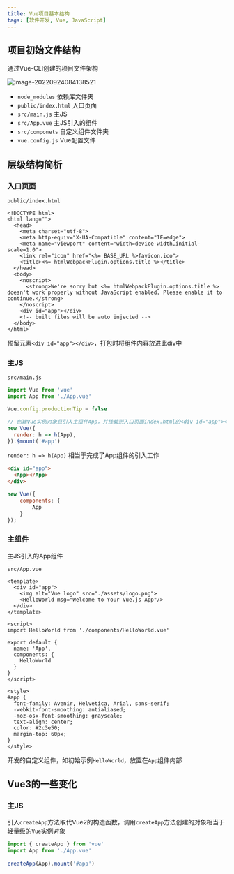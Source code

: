 ```yaml
---
title: Vue项目基本结构
tags: [软件开发, Vue, JavaScript]
---
```


## 项目初始文件结构

通过Vue-CLI创建的项目文件架构

![image-20220924084138521](https://oliver-blog.oss-cn-shenzhen.aliyuncs.com/20220924084204.png)

* `node_modules` 依赖库文件夹
* `public/index.html` 入口页面
* `src/main.js` 主JS
* `src/App.vue`  主JS引入的组件
* `src/componets` 自定义组件文件夹
* `vue.config.js` Vue配置文件



## 层级结构简析

### 入口页面

`public/index.html`

```
<!DOCTYPE html>
<html lang="">
  <head>
    <meta charset="utf-8">
    <meta http-equiv="X-UA-Compatible" content="IE=edge">
    <meta name="viewport" content="width=device-width,initial-scale=1.0">
    <link rel="icon" href="<%= BASE_URL %>favicon.ico">
    <title><%= htmlWebpackPlugin.options.title %></title>
  </head>
  <body>
    <noscript>
      <strong>We're sorry but <%= htmlWebpackPlugin.options.title %> doesn't work properly without JavaScript enabled. Please enable it to continue.</strong>
    </noscript>
    <div id="app"></div>
    <!-- built files will be auto injected -->
  </body>
</html>
```

预留元素`<div id="app"></div>`，打包时将组件内容放进此div中

### 主JS

`src/main.js`

```js
import Vue from 'vue'
import App from './App.vue'

Vue.config.productionTip = false

// 创建Vue实例对象且引入主组件App，并挂载到入口页面index.html的<div id="app"></div>元素中
new Vue({
  render: h => h(App),
}).$mount('#app')
```

`render: h => h(App)` 相当于完成了App组件的引入工作

```html
<div id="app">
  <App></App>
</div>
```

```js
new Vue({
    components: {
        App
    }
});
```

### 主组件

主JS引入的App组件

`src/App.vue`

```
<template>
  <div id="app">
    <img alt="Vue logo" src="./assets/logo.png">
    <HelloWorld msg="Welcome to Your Vue.js App"/>
  </div>
</template>

<script>
import HelloWorld from './components/HelloWorld.vue'

export default {
  name: 'App',
  components: {
    HelloWorld
  }
}
</script>

<style>
#app {
  font-family: Avenir, Helvetica, Arial, sans-serif;
  -webkit-font-smoothing: antialiased;
  -moz-osx-font-smoothing: grayscale;
  text-align: center;
  color: #2c3e50;
  margin-top: 60px;
}
</style>
```

开发的自定义组件，如初始示例`HelloWorld`，放置在`App`组件内部

## Vue3的一些变化

### 主JS

引入`createApp`方法取代Vue2的构造函数，调用`createApp`方法创建的对象相当于轻量级的`Vue`实例对象

```js
import { createApp } from 'vue'  
import App from './App.vue'  
  
createApp(App).mount('#app')
```